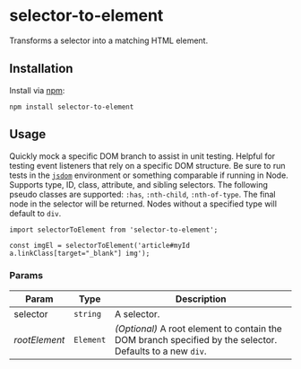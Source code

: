 # selector-to-element

Transforms a selector into a matching HTML element.

## Installation

Install via [npm](https://www.npmjs.com/package/selector-to-element):

```
npm install selector-to-element
```

## Usage

Quickly mock a specific DOM branch to assist in unit testing. Helpful for testing event listeners that rely on a specific DOM structure. Be sure to run tests in the [`jsdom`](https://www.npmjs.com/package/jsdom) environment or something comparable if running in Node. Supports type, ID, class, attribute, and sibling selectors. The following pseudo classes are supported: `:has`, `:nth-child`, `:nth-of-type`. The final node in the selector will be returned. Nodes without a specified type will default to `div`.

```
import selectorToElement from 'selector-to-element';

const imgEl = selectorToElement('article#myId a.linkClass[target="_blank"] img');
```

### Params

| Param         | Type      | Description                                                                                               |
| ------------- | --------- | --------------------------------------------------------------------------------------------------------- |
| selector      | `string`  | A selector.                                                                                               |
| _rootElement_ | `Element` | _(Optional)_ A root element to contain the DOM branch specified by the selector. Defaults to a new `div`. |
